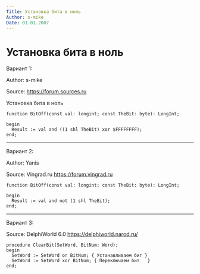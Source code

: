 ```yaml
---
Title: Установка бита в ноль
Author: s-mike
Date: 01.01.2007
---
```



Установка бита в ноль
=====================

Вариант 1:

Author: s-mike

Source: <https://forum.sources.ru>

Установка бита в ноль

    function BitOff(const val: longint; const TheBit: byte): LongInt;

    begin
      Result := val and ((1 shl TheBit) xor $FFFFFFFF);
    end;

------------------------------------------------------------------------

Вариант 2:

Author: Yanis

Source: Vingrad.ru <https://forum.vingrad.ru>

    function BitOff(const val: longint; const TheBit: byte): LongInt; 

    begin
      Result := val and not (1 shl TheBit); 
    end; 

------------------------------------------------------------------------

Вариант 3:

Source: DelphiWorld 6.0 <https://delphiworld.narod.ru/>

    procedure ClearBit(SetWord, BitNum: Word);
    begin
      SetWord := SetWord or BitNum; { Устанавливаем бит }
      SetWord := SetWord xor BitNum; { Переключаем бит   }
    end;

